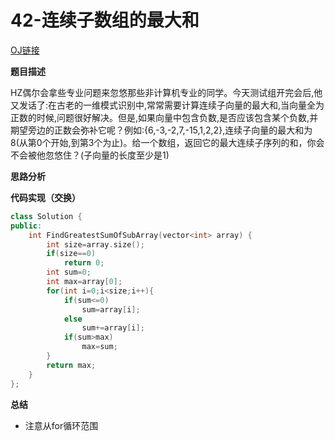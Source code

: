 # 42-连续子数组的最大和

[OJ链接](https://www.nowcoder.com/practice/459bd355da1549fa8a49e350bf3df484?tpId=13&tqId=11183&tPage=2&rp=1&ru=%2Fta%2Fcoding-interviews&qru=%2Fta%2Fcoding-interviews%2Fquestion-ranking)

**题目描述**

HZ偶尔会拿些专业问题来忽悠那些非计算机专业的同学。今天测试组开完会后,他又发话了:在古老的一维模式识别中,常常需要计算连续子向量的最大和,当向量全为正数的时候,问题很好解决。但是,如果向量中包含负数,是否应该包含某个负数,并期望旁边的正数会弥补它呢？例如:{6,-3,-2,7,-15,1,2,2},连续子向量的最大和为8(从第0个开始,到第3个为止)。给一个数组，返回它的最大连续子序列的和，你会不会被他忽悠住？(子向量的长度至少是1)

**思路分析**



**代码实现（交换）**

```c++
class Solution {
public:
    int FindGreatestSumOfSubArray(vector<int> array) {
        int size=array.size();
        if(size==0)
            return 0;
        int sum=0;
        int max=array[0];
        for(int i=0;i<size;i++){
            if(sum<=0)
                sum=array[i];
            else
                sum+=array[i];
            if(sum>max)
                max=sum;
        }
        return max;
    }
};
```

**总结**

* 注意从for循环范围


